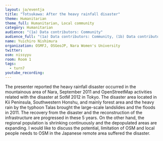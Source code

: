 ```yaml
---
layout: ja/eventja
title: "Totsukawa: After the heavy rainfall disaster"
theme: Humanitarian
theme_full: Humanitarian, Local community
category: Humanitarian
audience: "(1a) Data contributors: Community"
audience_full: "(1a) Data contributors: Community, (1b) Data contributors: Public administration (open data, data feedback...), (2a) Data users: Commercial, (2b) Data users: Non-profit and public service, (2c) Data users: Personal"
name: Yuichiro Nishimura
organization: OSMFJ, OSGeoJP, Nara Women's University
twitter: 
osm: nissyyu
room: Room 1
tags:
  - turn7
youtube_recording: 
---
```

The presenter reported the heavy rainfall disaster occurred in the mountainous area of Nara, September 2011 and OpenStreetMap activities related with the disaster at SotM 2012 in Tokyo. The disaster area located in Kii Peninsula, Southwestern Honshu, and mainly forest area and the heavy rain by the typhoon Talas brought the large-scale landslides and the floods in 2011. The recovery from the disaster and the reconstruction of the infrastructure are progressed in these 5 years. On the other hand, the regional population is shrinking continuously and the depopulated areas are expanding. I would like to discuss the potential, limitation of OSM and local people needs to OSM in the Japanese remote area suffered the disaster.
